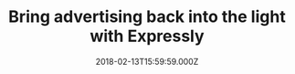 ---
campaign-uuid: "c-76414c35-b48e-4f92-9d54-fe2ec8d1a992"
type: "Event"
category: "Other"
date: "2018-02-13T15:59:59.000Z"
end-date: "2018-05-31T23:59:00.000Z"
disable-form: false
is_promoted: false
has_entry_page: false
title: "Bring advertising back into the light with Expressly"
competition-description: "Everyone wants to feel safe when surfing online but most\
  \ consumers are often not aware of what they are signing up for when they use websites.\r\
  \n\r\nIt’s time to start building direct, human relationships online, and make them\
  \ the centre of digital advertising. This is exactly what Expressly does. \r\n\r\
  \n<br/>Expressly is one of the largest e-commerce and tech hubs worldwide,\_that\
  \ provides publishers with technology to transform any link into a ‘Powerlink’ that\
  \ transparently asks the person if they want to visit the advertiser's site.\r\n\
  \r\n<br/>Click on the link to know all of the details."
banner-img: "https://assets.expresslyapp.com/asset-fdff1bb2-754b-4ba8-b17b-3ebbf78e2f5d.jpg"
logo-left-href: "http://demo.buyexpressly.com/"
logo-left-image: "https://assets.expresslyapp.com/113a7c4c-159d-4e0d-952c-214bc7f3bad3-thumb.png"
logo-left-title: "Expressly Demo"
has-winner: false
---